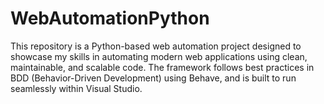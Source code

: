 # WebAutomationPython
This repository is a Python-based web automation project designed to showcase my skills in automating modern web applications using clean, maintainable, and scalable code. The framework follows best practices in BDD (Behavior-Driven Development) using Behave, and is built to run seamlessly within Visual Studio.
